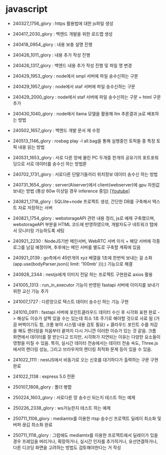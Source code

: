 # javascript

- 240327_1756_glory : https 활용법에 대한 js파일 생성

- 240417_2030_glory : 백엔드 개발을 위한 로드맵 생성

- 240418_0954_glory : 내용 보충 설명 진행

- 240426_1011_glory : 내용 추가 작성 진행

- 240426_1317_glory : 백엔드 내용 추가 작성 진행 및 파일 명 변경

- 240429_1953_glory : node에서 smpl 서버에 파일 송수신하는 구문

- 240429_1957_glory : node에서 staf 서버에 파일 송수신하는 구문

- 240429_2000_glory : node에서 staf 서버에 파일 송수신하는 구문 + html 구문 추가

- 240430_1040_glory : node에서 llama 모델을 활용해 llm 추론결과 js로 배포하는 방법

- 240502_1657_glory : 백엔드 개발 문서 재 수정

- 240513_1146_glory : rosbag play -l all.bag을 통해 실행중인 토픽들 중 특정 토픽 내용 읽는 방법

- 240531_1653_glory : 서로 다른 망에 물린 PC 두개중 한개의 공유기의 포트포워딩으로 서로 데이터를 송수신 하는 방법론

- 240702_1731_glory : 서로다른 단말기들끼리 위치정보 데이터 송수신 하는 방법

- 240731_1654_glory : server(AIserver)에서 client(webserver)에 gpu 자원값 보내는 방법 (통상 60w 이상일 경우 inference 중임) [[Youtube]](https://www.youtube.com/watch?v=gHJfXFF0_mg)

- 240821_1718_glory : SQLlite+node 프로젝트 생성, 간단한 DB를 구축해서 텍스트 자료 저장하는 서버

- 240821_1754_glory : webstorageAPI 관련 내용 정리, js로 예제 구축했으며, webstorageAPI 부분을 HTML 코드에 반영하였으며, 개발자도구 네트워크 탭에서 모니터링 가능하도록 세팅

- 240921_2230 : NodeJS기반 메인서버, WebRTC 서버 이식 + 해당 서버에 각종 로그를 남길 예정이며, 추후에는 메인 서버를 별도로 구축할 계획에 있음

- 240921_0139 : go측에서 45만개의 xyz 배열을 1초에 한번씩 보내는 걸 소화 (app.use(bodyParser.json({ limit: '100mb' }));) 기능으로 해결

- 240928_2344 : nestjs에게 이미지 전달 하는 프로젝트 구현완료 axios 활용

- 241005_1313 : run_in_executor 기능이 반영된 fastapi 서버에 이미지를 보내기 위한 교신 기능 추가

- 241007_1727 : 다른망으로 텍스트 데이터 송수신 하는 기능 구현

- 241010_0911 : fastapi 서버에 포인트클라우드 데이터 수신 후 시각화 표현 완료 -> 해상도 이슈가 살짝 있을 수는 있는데 최소 1초 주기로 해야할 것으로 사료 됨 (가끔 버벅이기도 함, 크롬 뷰어 시스템 내용 검토 필요) + 클라우드 포인트 수를 저감을 해도 랜더링을 처음부터 끝까지 다시 거니깐 이러한 이슈가 있는 것 같음. 크롬 화면에서 데이터를 잘 받는다고 뜨지만, 시각화가 지연되는 이유는 다양한 요소들이 영향을 미칠 수 있음. 특히, 실시간 데이터 전송에서는 데이터 전송 속도, Three.js에서의 렌더링 성능, 그리고 브라우저의 렌더링 최적화 문제 등이 있을 수 있음.

- 241022_1111 : nestJS에서 비동기로 오는 신호를 대기하다가 출력하는 구문 구현 완료

- 241022_1138 : express 5.0 전환

- 250107_1808_glory : 폴더 병합

- 250224_1603_glory : 서로다른 망 송수신 되는지 테스트 하는 예제

- 250226_2338_glory : ws가능한지 테스트 하는 예제

- 250711_1106_glory : mediamtx를 이용한 rtsp 송수신 프로젝트 딜레이 최소화 및 버퍼 끊김 최소화 완료

- 250711_1118_glory : 그럼에도 mediamtx를 이용한 프로젝트에서 딜레이가 있을 경우 프레임을 버리거나, 확장하거나, 실시간 인자를 추가하거나, 유선연결하거나, 다른 디코딩 화면을 고려하는 방법도 검토해야한다는 거 작성